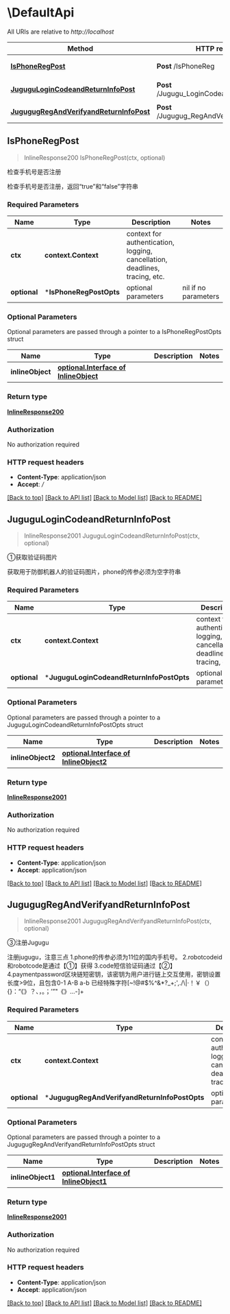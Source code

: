 # \DefaultApi

All URIs are relative to *http://localhost*

Method | HTTP request | Description
------------- | ------------- | -------------
[**IsPhoneRegPost**](DefaultApi.md#IsPhoneRegPost) | **Post** /IsPhoneReg | 检查手机号是否注册
[**JuguguLoginCodeandReturnInfoPost**](DefaultApi.md#JuguguLoginCodeandReturnInfoPost) | **Post** /Jugugu_LoginCodeandReturnInfo | ①获取验证码图片
[**JugugugRegAndVerifyandReturnInfoPost**](DefaultApi.md#JugugugRegAndVerifyandReturnInfoPost) | **Post** /Jugugug_RegAndVerifyandReturnInfo | ③注册Jugugu



## IsPhoneRegPost

> InlineResponse200 IsPhoneRegPost(ctx, optional)

检查手机号是否注册

检查手机号是否注册，返回“true”和“false”字符串

### Required Parameters


Name | Type | Description  | Notes
------------- | ------------- | ------------- | -------------
**ctx** | **context.Context** | context for authentication, logging, cancellation, deadlines, tracing, etc.
 **optional** | ***IsPhoneRegPostOpts** | optional parameters | nil if no parameters

### Optional Parameters

Optional parameters are passed through a pointer to a IsPhoneRegPostOpts struct


Name | Type | Description  | Notes
------------- | ------------- | ------------- | -------------
 **inlineObject** | [**optional.Interface of InlineObject**](InlineObject.md)|  | 

### Return type

[**InlineResponse200**](inline_response_200.md)

### Authorization

No authorization required

### HTTP request headers

- **Content-Type**: application/json
- **Accept**: */*

[[Back to top]](#) [[Back to API list]](../README.md#documentation-for-api-endpoints)
[[Back to Model list]](../README.md#documentation-for-models)
[[Back to README]](../README.md)


## JuguguLoginCodeandReturnInfoPost

> InlineResponse2001 JuguguLoginCodeandReturnInfoPost(ctx, optional)

①获取验证码图片

获取用于防御机器人的验证码图片，phone的传参必须为空字符串

### Required Parameters


Name | Type | Description  | Notes
------------- | ------------- | ------------- | -------------
**ctx** | **context.Context** | context for authentication, logging, cancellation, deadlines, tracing, etc.
 **optional** | ***JuguguLoginCodeandReturnInfoPostOpts** | optional parameters | nil if no parameters

### Optional Parameters

Optional parameters are passed through a pointer to a JuguguLoginCodeandReturnInfoPostOpts struct


Name | Type | Description  | Notes
------------- | ------------- | ------------- | -------------
 **inlineObject2** | [**optional.Interface of InlineObject2**](InlineObject2.md)|  | 

### Return type

[**InlineResponse2001**](inline_response_200_1.md)

### Authorization

No authorization required

### HTTP request headers

- **Content-Type**: application/json
- **Accept**: application/json

[[Back to top]](#) [[Back to API list]](../README.md#documentation-for-api-endpoints)
[[Back to Model list]](../README.md#documentation-for-models)
[[Back to README]](../README.md)


## JugugugRegAndVerifyandReturnInfoPost

> InlineResponse2001 JugugugRegAndVerifyandReturnInfoPost(ctx, optional)

③注册Jugugu

注册jugugu，注意三点 1.phone的传参必须为11位的国内手机号。 2.robotcodeid和robotcode是通过【①】获得 3.code短信验证码通过【②】 4.paymentpassword区块链短密钥，该密钥为用户进行链上交互使用，密钥设置长度>9位，且包含0-1 A-B a-b 已经特殊字符[~!@#$%^&*?_+;',./\\|·！￥（）{}：“《》？、，。；’”\"《》…-]+

### Required Parameters


Name | Type | Description  | Notes
------------- | ------------- | ------------- | -------------
**ctx** | **context.Context** | context for authentication, logging, cancellation, deadlines, tracing, etc.
 **optional** | ***JugugugRegAndVerifyandReturnInfoPostOpts** | optional parameters | nil if no parameters

### Optional Parameters

Optional parameters are passed through a pointer to a JugugugRegAndVerifyandReturnInfoPostOpts struct


Name | Type | Description  | Notes
------------- | ------------- | ------------- | -------------
 **inlineObject1** | [**optional.Interface of InlineObject1**](InlineObject1.md)|  | 

### Return type

[**InlineResponse2001**](inline_response_200_1.md)

### Authorization

No authorization required

### HTTP request headers

- **Content-Type**: application/json
- **Accept**: application/json

[[Back to top]](#) [[Back to API list]](../README.md#documentation-for-api-endpoints)
[[Back to Model list]](../README.md#documentation-for-models)
[[Back to README]](../README.md)

